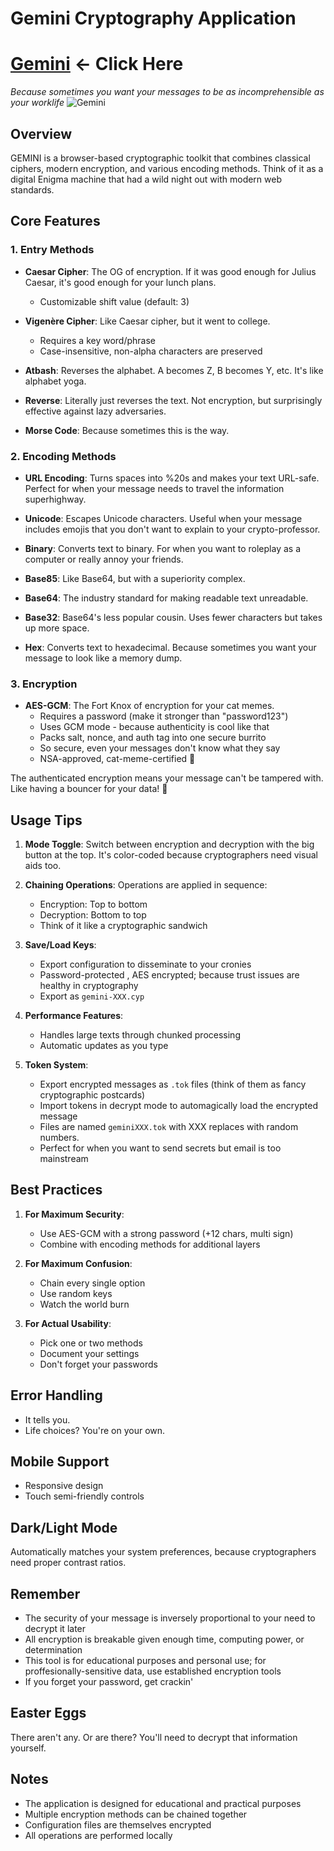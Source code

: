 # Gemini Cryptography Application
# [Gemini](https://elkmire.github.io/Gemini/ "Gemini Web Version") <- Click Here

*Because sometimes you want your messages to be as incomprehensible as your worklife*
![Gemini](https://github.com/user-attachments/assets/8f653efd-dfdc-45af-b99f-729fe6c57576)



## Overview
GEMINI is a browser-based cryptographic toolkit that combines classical ciphers, modern encryption, and various encoding methods. Think of it as a digital Enigma machine that had a wild night out with modern web standards.

## Core Features

### 1. Entry Methods
* **Caesar Cipher**: The OG of encryption. If it was good enough for Julius Caesar, it's good enough for your lunch plans.
  - Customizable shift value (default: 3)

* **Vigenère Cipher**: Like Caesar cipher, but it went to college.
  - Requires a key word/phrase
  - Case-insensitive, non-alpha characters are preserved

* **Atbash**: Reverses the alphabet. A becomes Z, B becomes Y, etc. It's like alphabet yoga.

* **Reverse**: Literally just reverses the text. Not encryption, but surprisingly effective against lazy adversaries.

* **Morse Code**: Because sometimes this is the way.

### 2. Encoding Methods
* **URL Encoding**: Turns spaces into %20s and makes your text URL-safe. Perfect for when your message needs to travel the information superhighway.

* **Unicode**: Escapes Unicode characters. Useful when your message includes emojis that you don't want to explain to your crypto-professor.

* **Binary**: Converts text to binary. For when you want to roleplay as a computer or really annoy your friends.

* **Base85**: Like Base64, but with a superiority complex.

* **Base64**: The industry standard for making readable text unreadable.

* **Base32**: Base64's less popular cousin. Uses fewer characters but takes up more space.

* **Hex**: Converts text to hexadecimal. Because sometimes you want your message to look like a memory dump.

### 3. Encryption
* **AES-GCM**: The Fort Knox of encryption for your cat memes.
  - Requires a password (make it stronger than "password123")
  - Uses GCM mode - because authenticity is cool like that
  - Packs salt, nonce, and auth tag into one secure burrito
  - So secure, even your messages don't know what they say
  - NSA-approved, cat-meme-certified 🔐

The authenticated encryption means your message can't be tampered with. Like having a bouncer for your data! 🚫

## Usage Tips
1. **Mode Toggle**: Switch between encryption and decryption with the big button at the top. It's color-coded because cryptographers need visual aids too.
2. **Chaining Operations**: Operations are applied in sequence:
   - Encryption: Top to bottom
   - Decryption: Bottom to top
   - Think of it like a cryptographic sandwich
     
3. **Save/Load Keys**:
   - Export configuration to disseminate to your cronies
   - Password-protected , AES encrypted; because trust issues are healthy in cryptography
   - Export as `gemini-XXX.cyp`
     
4. **Performance Features**:
   - Handles large texts through chunked processing
   - Automatic updates as you type
     
5. **Token System**:
   - Export encrypted messages as `.tok` files (think of them as fancy cryptographic postcards)
   - Import tokens in decrypt mode to automagically load the encrypted message
   - Files are named `geminiXXX.tok` with XXX replaces with random numbers.
   - Perfect for when you want to send secrets but email is too mainstream

## Best Practices

1. **For Maximum Security**:
   - Use AES-GCM with a strong password (+12 chars, multi sign)
   - Combine with encoding methods for additional layers

2. **For Maximum Confusion**:
   - Chain every single option
   - Use random keys
   - Watch the world burn

3. **For Actual Usability**:
   - Pick one or two methods
   - Document your settings
   - Don't forget your passwords

## Error Handling
* It tells you.
* Life choices? You're on your own.

## Mobile Support
* Responsive design
* Touch semi-friendly controls

## Dark/Light Mode
Automatically matches your system preferences, because cryptographers need proper contrast ratios.

## Remember
* The security of your message is inversely proportional to your need to decrypt it later
* All encryption is breakable given enough time, computing power, or determination
* This tool is for educational purposes and personal use; for proffesionally-sensitive data, use established encryption tools
* If you forget your password, get crackin'

## Easter Eggs
There aren't any. Or are there? You'll need to decrypt that information yourself.

## Notes
- The application is designed for educational and practical purposes
- Multiple encryption methods can be chained together
- Configuration files are themselves encrypted
- All operations are performed locally

